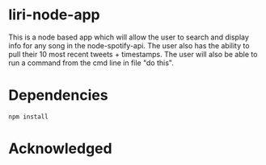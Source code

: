 # liri-node-app
This is a node based app which will allow the user to search and display info for any song in the node-spotify-api. The user also has the ability to pull their 10 most recent tweets + timestamps.
The user will also be able to run a command from the cmd line in file "do this".

# Dependencies
```npm install```

# Acknowledged
